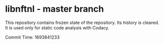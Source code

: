 # libnftnl - master branch

This repository contains frozen state of the repository.
Its history is cleared. It is used only for static code
analysis with Codacy.

Commit Time: 1693841233